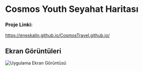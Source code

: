 
# Cosmos Youth Seyahat Haritası

### Proje Linki:
https://eneskalin.github.io/CosmosTravel.github.io/
## Ekran Görüntüleri

![Uygulama Ekran Görüntüsü](https://i.imgur.com/SMXJ3QD.jpeg)

  
